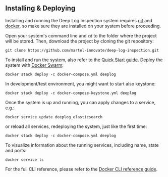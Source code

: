 ## Installing & Deploying
Installing and running the Deep Log Inspection system requires [git][1] and [docker][2], so make sure they are installed on your system before proceeding.

Open your system's command line and `cd` to the folder where the project will be stored. Then, download the project by cloning the git repository:

    git clone https://github.com/martel-innovate/deep-log-inspection.git

To install and run the system, also refer to the [Quick Start guide](../quickstart.md). Deploy the system with [Docker Swarm][3]:

    docker stack deploy -c docker-compose.yml deeplog

In development/test environment, you might want to start also keystone:

    docker stack deploy -c docker-compose-keystone.yml deeplog

Once the system is up and running, you can apply changes to a service, e.g.:

    docker service update deeplog_elasticsearch

or reload all services, redeploying the system, just like the first time:

    docker stack deploy -c docker-compose.yml deeplog

To visualize information about the running services, including name, state and ports:

    docker service ls

For the full CLI reference, please refer to the [Docker CLI reference guide][4].

[1]:https://git-scm.com/book/en/v2/Getting-Started-Installing-Git
[2]:https://www.docker.com/
[3]:https://docs.docker.com/engine/swarm/
[4]:https://docs.docker.com/engine/reference/commandline/cli/
